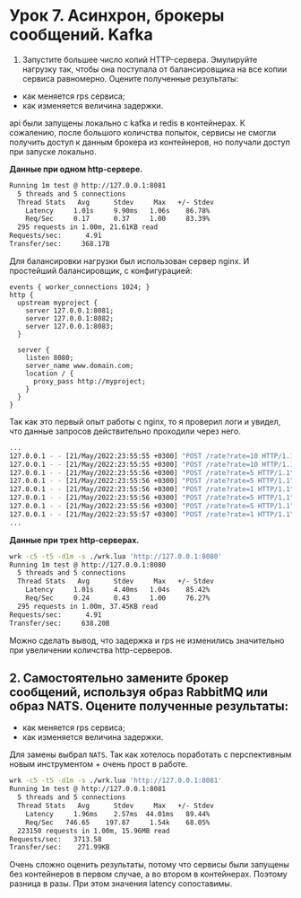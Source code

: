 # Урок 7. Асинхрон, брокеры сообщений. Kafka
1. Запустите большее число копий HTTP-сервера. Эмулируйте нагрузку так, чтобы она поступала от балансировщика на все копии сервиса равномерно. Оцените полученные результаты:

* как меняется rps сервиса;
* как изменяется величина задержки.

api были запущены локально с kafka и redis в контейнерах. К сожалению, после большого количства попыток, сервисы не смогли получить доступ к данным брокера из контейнеров, но получали доступ при запуске локально.

__Данные при одном http-ceрвере.__
```bash
Running 1m test @ http://127.0.0.1:8081
  5 threads and 5 connections
  Thread Stats   Avg      Stdev     Max   +/- Stdev
    Latency     1.01s     9.90ms   1.06s    86.78%
    Req/Sec     0.17      0.37     1.00     83.39%
  295 requests in 1.00m, 21.61KB read
Requests/sec:      4.91
Transfer/sec:     368.17B
```

Для балансировки нагрузки был использован сервер nginx. И простейший балансировщик, с конфигурацией:

```nginx
events { worker_connections 1024; }
http {
  upstream myproject {
    server 127.0.0.1:8081;
    server 127.0.0.1:8082;
    server 127.0.0.1:8083;
  }

  server {
    listen 8080;
    server_name www.domain.com;
    location / {
      proxy_pass http://myproject;
    }
  }
}
```

Так как это первый опыт работы с nginx, то я проверил логи и увидел, что данные запросов действительно проходили через него.
```bash
...
127.0.0.1 - - [21/May/2022:23:55:55 +0300] "POST /rate?rate=10 HTTP/1.1" 200 0 "-" "-"
127.0.0.1 - - [21/May/2022:23:55:55 +0300] "POST /rate?rate=10 HTTP/1.1" 200 0 "-" "-"
127.0.0.1 - - [21/May/2022:23:55:56 +0300] "POST /rate?rate=5 HTTP/1.1" 200 0 "-" "-"
127.0.0.1 - - [21/May/2022:23:55:56 +0300] "POST /rate?rate=5 HTTP/1.1" 200 0 "-" "-"
127.0.0.1 - - [21/May/2022:23:55:56 +0300] "POST /rate?rate=1 HTTP/1.1" 200 0 "-" "-"
127.0.0.1 - - [21/May/2022:23:55:56 +0300] "POST /rate?rate=5 HTTP/1.1" 200 0 "-" "-"
127.0.0.1 - - [21/May/2022:23:55:56 +0300] "POST /rate?rate=5 HTTP/1.1" 200 0 "-" "-"
127.0.0.1 - - [21/May/2022:23:55:57 +0300] "POST /rate?rate=1 HTTP/1.1" 200 0 "-" "-"
...
```

__Данные при трех http-серверах.__
```bash
wrk -c5 -t5 -d1m -s ./wrk.lua 'http://127.0.0.1:8080'
Running 1m test @ http://127.0.0.1:8080
  5 threads and 5 connections
  Thread Stats   Avg      Stdev     Max   +/- Stdev
    Latency     1.01s     4.40ms   1.04s    85.42%
    Req/Sec     0.24      0.43     1.00     76.27%
  295 requests in 1.00m, 37.45KB read
Requests/sec:      4.91
Transfer/sec:     638.20B
```

Можно сделать вывод, что задержка и rps не изменились значительно при увеличении количства http-серверов.

## 2. Самостоятельно замените брокер сообщений, используя образ RabbitMQ или образ NATS. Оцените полученные результаты:

* как меняется rps сервиса;
* как изменяется величина задержки.

Для замены выбрал `NATS`. Так как хотелось поработать с перспективным новым инструментом + очень прост в работе.

```bash
wrk -c5 -t5 -d1m -s ./wrk.lua 'http://127.0.0.1:8081'
Running 1m test @ http://127.0.0.1:8081
  5 threads and 5 connections
  Thread Stats   Avg      Stdev     Max   +/- Stdev
    Latency     1.96ms    2.57ms  44.01ms   89.44%
    Req/Sec   746.65    197.87     1.54k    68.05%
  223150 requests in 1.00m, 15.96MB read
Requests/sec:   3713.58
Transfer/sec:    271.99KB
```

Очень сложно оценить результаты, потому что сервисы были запущены без контейнеров в первом случае, а во втором в контейнерах.
Поэтому разница в разы. При этом значения latency сопоставимы.
